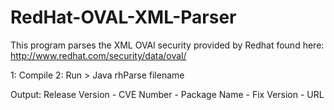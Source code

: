 # RedHat-OVAL-XML-Parser

This program parses the XML OVAl security provided by Redhat found here: http://www.redhat.com/security/data/oval/

1: Compile
2: Run > Java rhParse filename

Output: Release Version - CVE Number - Package Name - Fix Version - URL
